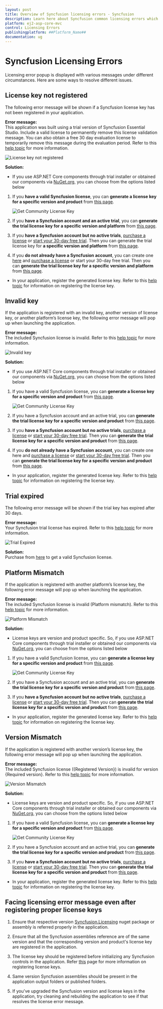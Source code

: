 ```yaml
---
layout: post
title: Overview of Syncfusion licensing errors - Syncfusion
description: Learn here about Syncfusion common licensing errors which appears on license validation in Syncfusion ##Platform_Name## applications.
platform: ej2-asp-core-mvc
control: Licensing Errors
publishingplatform: ##Platform_Name##
documentation: ug
---
```


# Syncfusion Licensing Errors

Licensing error popup is displayed with various messages under different circumstances. Here are some ways to resolve different issues.

## License key not registered

The following error message will be shown if a Syncfusion license key has not been registered in your application.

**Error message:** <br /> This application was built using a trial version of Syncfusion Essential Studio. Include a valid license to permanently remove this license validation message. You can also obtain a free 30 day evaluation license to temporarily remove this message during the evaluation period. Refer to this [help topic](https://ej2.syncfusion.com/aspnetcore/documentation/licensing/licensing-errors/#license-key-not-registered) for more information.

![License key not registered](images/licensing-error-1.png)

**Solution:**

* If you use ASP.NET Core components through trial installer or obtained our components via [NuGet.org](https://www.nuget.org/packages?q=syncfusion), you can choose from the options listed below

1. If you **have a valid Syncfusion license**, you can **generate a license key for a specific version and product** from [this page](https://www.syncfusion.com/account/downloads).

   ![Get Community License Key](images/get-community-license-key.png)

2. If you **have a Syncfusion account and an active trial**, you can **generate the trial license key for a specific version and platform** from [this page](https://www.syncfusion.com/account/manage-trials/downloads).

3. If you **have a Syncfusion account but no active trials**, [purchase a license](https://www.syncfusion.com/sales/products) or [start your 30-day free trial](https://www.syncfusion.com/account/manage-trials/start-trials). Then you can generate the trial license key for **a specific version and platform** from [this page](https://www.syncfusion.com/account/downloads).

4. If you **do not already have a Syncfusion account**, you can create one [here](https://www.syncfusion.com/account/register) and [purchase a license](https://www.syncfusion.com/sales/products) or start your 30-day free trial. Then you can **generate the trial license key for a specific version and platform** from [this page](https://www.syncfusion.com/account/manage-trials/start-trials).

* In your application, register the generated license key. Refer to this [help topic](https://ej2.syncfusion.com/aspnetcore/documentation/licensing/how-to-register-in-an-application) for information on registering the license key.

## Invalid key

If the application is registered with an invalid key, another version of license key, or another platform’s license key, the following error message will pop up when launching the application.

**Error message:** <br /> The included Syncfusion license is invalid. Refer to this [help topic](https://ej2.syncfusion.com/aspnetcore/documentation/licensing/licensing-errors/#invalid-key) for more information.

![Invalid key](images/licensing-error-2.png)

**Solution:**

* If you use ASP.NET Core components through trial installer or obtained our components via [NuGet.org](https://www.nuget.org/packages?q=syncfusion), you can choose from the options listed below

1. If you have a valid Syncfusion license, you can **generate a license key for a specific version and product** from [this page](https://www.syncfusion.com/account/downloads).

   ![Get Community License Key](images/get-community-license-key.png)

2. If you have a Syncfusion account and an active trial, you can **generate the trial license key for a specific version and product** from [this page](https://www.syncfusion.com/account/manage-trials/downloads).

3. If you **have a Syncfusion account but no active trials**, [purchase a license](https://www.syncfusion.com/sales/products) or [start your 30-day free trial](https://www.syncfusion.com/account/manage-trials/start-trials). Then you can **generate the trial license key for a specific version and product** from [this page](https://www.syncfusion.com/account/downloads).

4. If you **do not already have a Syncfusion account**, you can create one here and [purchase a license](https://www.syncfusion.com/sales/products) or [start your 30-day free trial](https://www.syncfusion.com/account/manage-trials/start-trials). Then you can **generate the trial license key for a specific version and product** from [this page](https://www.syncfusion.com/account/manage-trials/downloads).

* In your application, register the generated license key. Refer to this [help topic](https://ej2.syncfusion.com/aspnetcore/documentation/licensing/how-to-register-in-an-application) for information on registering the license key.

## Trial expired

The following error message will be shown if the trial key has expired after 30 days.

**Error message:** <br /> Your Syncfusion trial license has expired. Refer to this [help topic](https://ej2.syncfusion.com/aspnetcore/documentation/licensing/licensing-errors/#trial-expired) for more information.

![Trial Expired](images/licensing-error-3.png)

**Solution:** <br /> Purchase from [here](https://www.syncfusion.com/sales/products) to get a valid Syncfusion license.

## Platform Mismatch

If the application is registered with another platform’s license key, the following error message will pop up when launching the application.

**Error message:** <br /> The included Syncfusion license is invalid (Platform mismatch). Refer to this [help topic](https://ej2.syncfusion.com/aspnetcore/documentation/licensing/licensing-errors/#platform-mismatch) for more information.

![Platform Mismatch](images/licensing-error-4.png)

**Solution:**

* License keys are version and product specific. So, if you use ASP.NET Core components through trial installer or obtained our components via [NuGet.org](https://www.nuget.org/packages?q=syncfusion), you can choose from the options listed below

1. If you have a valid Syncfusion license, you can **generate a license key for a specific version and product** from [this page](https://www.syncfusion.com/account/downloads).

   ![Get Community License Key](images/get-community-license-key.png)

2. If you have a Syncfusion account and an active trial, you can **generate the trial license key for a specific version and product** from [this page](https://www.syncfusion.com/account/manage-trials/downloads).

3. If you **have a Syncfusion account but no active trials**, [purchase a license](https://www.syncfusion.com/sales/products) or [start your 30-day free trial](https://www.syncfusion.com/account/manage-trials/start-trials). Then you can **generate the trial license key for a specific version and product** from [this page](https://www.syncfusion.com/account/downloads).

* In your application, register the generated license key. Refer to this [help topic](https://ej2.syncfusion.com/aspnetcore/documentation/licensing/how-to-register-in-an-application) for information on registering the license key.

## Version Mismatch

If the application is registered with another version’s license key, the following error message will pop up when launching the application.

**Error message:** <br /> The included Syncfusion license ({Registered Version}) is invalid for version {Required version}. Refer to this [help topic](https://ej2.syncfusion.com/aspnetcore/documentation/licensing/licensing-errors/#version-mismatch) for more information.

![Version Mismatch](images/version-mismatch.png)

**Solution:**

* License keys are version and product specific. So, if you use ASP.NET Core components through trial installer or obtained our components via [NuGet.org](https://www.nuget.org/packages?q=syncfusion), you can choose from the options listed below

1. If you have a valid Syncfusion license, you can **generate a license key for a specific version and product** from [this page](https://www.syncfusion.com/account/downloads).

   ![Get Community License Key](images/get-community-license-key.png)

2. If you have a Syncfusion account and an active trial, you can **generate the trial license key for a specific version and product** from [this page](https://www.syncfusion.com/account/manage-trials/downloads).

3. If you **have a Syncfusion account but no active trials**, [purchase a license](https://www.syncfusion.com/sales/products) or [start your 30-day free trial](https://www.syncfusion.com/account/manage-trials/start-trials). Then you can **generate the trial license key for a specific version and product** from [this page](https://www.syncfusion.com/account/downloads).

* In your application, register the generated license key. Refer to this [help topic](https://ej2.syncfusion.com/aspnetcore/documentation/licensing/how-to-register-in-an-application) for information on registering the license key.

## Facing licensing error message even after registering proper license keys

1. Ensure that respective version [Syncfusion.Licensing](https://www.nuget.org/packages/Syncfusion.Licensing/) nuget package or assembly is referred properly in the application.

2. Ensure that all the Syncfusion assemblies reference are of the same version and that the corresponding version and product's license key are registered in the application.

3. The license key should be registered before initializing any Syncfusion controls in the application. Refer [this](https://ej2.syncfusion.com/aspnetcore/documentation/licensing/how-to-register-in-an-application) page for more information on registering license keys.

4. Same version Syncfusion assemblies should be present in the application output folders or published folders.

5. If you've upgraded the Syncfusion version and license keys in the application, try cleaning and rebuilding the application to see if that resolves the license error message.

